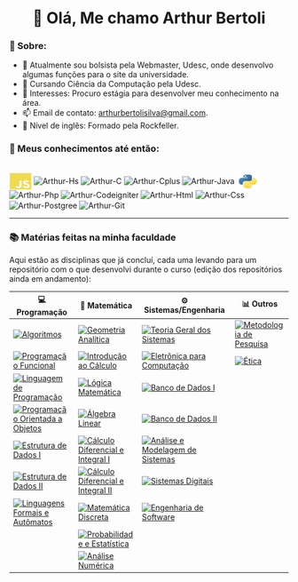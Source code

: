 <h1 align="center">👋 Olá, Me chamo Arthur Bertoli</h1>

### 📖 Sobre:
- 🔭 Atualmente sou bolsista pela Webmaster, Udesc, onde desenvolvo algumas funções para o site da universidade.
- 🌱 Cursando Ciência da Computação pela Udesc.
- 🧠 Interesses: Procuro estágia para desenvolver meu conhecimento na área.
- 📫 Email de contato: arthurbertolisilva@gmail.com.
- 👅 Nível de inglês: Formado pela Rockfeller.

### 👾 Meus conhecimentos até então:
 <div style="display: inline_block"><br>
  <img align="center" alt="Arthur-Js" height="30" width="40" src="https://raw.githubusercontent.com/devicons/devicon/master/icons/javascript/javascript-plain.svg">
  <img align="center" alt="Arthur-Hs" height="30" width="40" src="https://cdn.jsdelivr.net/gh/devicons/devicon/icons/haskell/haskell-original.svg">
  <img align="center" alt="Arthur-C" height="30" width="40" src="https://cdn.jsdelivr.net/gh/devicons/devicon/icons/c/c-original.svg">
  <img align="center" alt="Arthur-Cplus" height="30" width="40" src="https://cdn.jsdelivr.net/gh/devicons/devicon/icons/cplusplus/cplusplus-original.svg">
  <img align="center" alt="Arthur-Java" height="30" width="40" src="https://cdn.jsdelivr.net/gh/devicons/devicon/icons/java/java-original.svg">
  <img align="center" alt="Arthur-Python" height="30" width="40" src="https://raw.githubusercontent.com/devicons/devicon/master/icons/python/python-original.svg">
  <img align="center" alt="Arthur-Php" height="30" width="40" src="https://cdn.jsdelivr.net/gh/devicons/devicon/icons/php/php-original.svg">
  <img align="center" alt="Arthur-Codeigniter" height="30" width="40" src="https://cdn.jsdelivr.net/gh/devicons/devicon/icons/codeigniter/codeigniter-plain.svg">
  <img align="center" alt="Arthur-Html" height="30" width="40" src="https://cdn.jsdelivr.net/gh/devicons/devicon/icons/html5/html5-original.svg">
  <img align="center" alt="Arthur-Css" height="30" width="40" src="https://cdn.jsdelivr.net/gh/devicons/devicon/icons/css3/css3-original.svg">
  <img align="center" alt="Arthur-Postgree" height="30" width="40" src="https://cdn.jsdelivr.net/gh/devicons/devicon/icons/postgresql/postgresql-original.svg">
  <img align="center" alt="Arthur-Git" height="30" width="40" src="https://cdn.jsdelivr.net/gh/devicons/devicon/icons/git/git-original.svg">
</div>

---

### 📚 Matérias feitas na minha faculdade

Aqui estão as disciplinas que já concluí, cada uma levando para um repositório com o que desenvolvi durante o curso (edição dos repositórios ainda em andamento):

<div align="center">

| 💻 Programação | 🔢 Matemática | ⚙️ Sistemas/Engenharia | 📊 Outros |
|----------------|---------------|------------------------|-----------|
| [![Algoritmos](https://img.shields.io/badge/-Algoritmos-2D9CDB?style=for-the-badge)](https://github.com/ArthurBertoli/Algoritmos) | [![Geometria Analítica](https://img.shields.io/badge/-Geometria%20Analítica-F2994A?style=for-the-badge)](https://github.com/ArthurBertoli/GeometriaAnalitica) | [![Teoria Geral dos Sistemas](https://img.shields.io/badge/-Teoria%20Geral%20dos%20Sistemas-27AE60?style=for-the-badge)](https://github.com/ArthurBertoli/TeoriaSistemas) | [![Metodologia de Pesquisa](https://img.shields.io/badge/-Metodologia%20de%20Pesquisa-9B51E0?style=for-the-badge)](https://github.com/ArthurBertoli/MetodologiaPesquisa) |
| [![Programação Funcional](https://img.shields.io/badge/-Programação%20Funcional-2D9CDB?style=for-the-badge)](https://github.com/ArthurBertoli/ProgramacaoFuncional) | [![Introdução ao Cálculo](https://img.shields.io/badge/-Introdução%20ao%20Cálculo-F2994A?style=for-the-badge)](https://github.com/ArthurBertoli/IntroducaoCalculo) | [![Eletrônica para Computação](https://img.shields.io/badge/-Eletrônica%20para%20Computação-27AE60?style=for-the-badge)](https://github.com/ArthurBertoli/EletronicaComputacao) | [![Ética](https://img.shields.io/badge/-Ética-9B51E0?style=for-the-badge)](https://github.com/ArthurBertoli/Etica) |
| [![Linguagem de Programação](https://img.shields.io/badge/-Linguagem%20de%20Programação-2D9CDB?style=for-the-badge)](https://github.com/ArthurBertoli/LinguagemProgramacao) | [![Lógica Matemática](https://img.shields.io/badge/-Lógica%20Matemática-F2994A?style=for-the-badge)](https://github.com/ArthurBertoli/LogicaMatematica) | [![Banco de Dados I](https://img.shields.io/badge/-Banco%20de%20Dados%20I-27AE60?style=for-the-badge)](https://github.com/ArthurBertoli/BancoDeDadosI) | |
| [![Programação Orientada a Objetos](https://img.shields.io/badge/-POO-2D9CDB?style=for-the-badge)](https://github.com/ArthurBertoli/POO) | [![Álgebra Linear](https://img.shields.io/badge/-Álgebra%20Linear-F2994A?style=for-the-badge)](https://github.com/ArthurBertoli/AlgebraLinear) | [![Banco de Dados II](https://img.shields.io/badge/-Banco%20de%20Dados%20II-27AE60?style=for-the-badge)](https://github.com/ArthurBertoli/BancoDeDadosII) | |
| [![Estrutura de Dados I](https://img.shields.io/badge/-Estrutura%20de%20Dados%20I-2D9CDB?style=for-the-badge)](https://github.com/ArthurBertoli/EstruturaDadosI) | [![Cálculo Diferencial e Integral I](https://img.shields.io/badge/-Cálculo%20I-F2994A?style=for-the-badge)](https://github.com/ArthurBertoli/CalculoI) | [![Análise e Modelagem de Sistemas](https://img.shields.io/badge/-Análise%20e%20Modelagem%20de%20Sistemas-27AE60?style=for-the-badge)](https://github.com/ArthurBertoli/AnaliseModelagemSistemas) | |
| [![Estrutura de Dados II](https://img.shields.io/badge/-Estrutura%20de%20Dados%20II-2D9CDB?style=for-the-badge)](https://github.com/ArthurBertoli/EstruturaDadosII) | [![Cálculo Diferencial e Integral II](https://img.shields.io/badge/-Cálculo%20II-F2994A?style=for-the-badge)](https://github.com/ArthurBertoli/CalculoII) | [![Sistemas Digitais](https://img.shields.io/badge/-Sistemas%20Digitais-27AE60?style=for-the-badge)](https://github.com/ArthurBertoli/SistemasDigitais) | |
| [![Linguagens Formais e Autômatos](https://img.shields.io/badge/-Linguagens%20Formais%20e%20Autômatos-2D9CDB?style=for-the-badge)](https://github.com/ArthurBertoli/LinguagensFormais) | [![Matemática Discreta](https://img.shields.io/badge/-Matemática%20Discreta-F2994A?style=for-the-badge)](https://github.com/ArthurBertoli/MatematicaDiscreta) | [![Engenharia de Software](https://img.shields.io/badge/-Engenharia%20de%20Software-27AE60?style=for-the-badge)](https://github.com/ArthurBertoli/EngenhariaSoftware) | |
| | [![Probabilidade e Estatística](https://img.shields.io/badge/-Probabilidade%20e%20Estatística-F2994A?style=for-the-badge)](https://github.com/ArthurBertoli/ProbabilidadeEstatistica) | | |
| | [![Análise Numérica](https://img.shields.io/badge/-Análise%20Numérica-F2994A?style=for-the-badge)](https://github.com/ArthurBertoli/AnaliseNumerica) | | |

</div>





